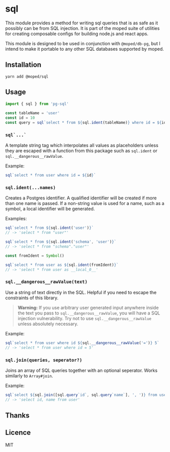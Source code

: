# sql

This module provides a method for writing sql queries that is as safe as it possibly can be from SQL injection. It is part of the moped suite of utilities for creating composable configs for building node.js and react apps.

This module is designed to be used in conjunction with `@moped/db-pg`, but I intend to make it portable to any other SQL databases supported by moped.

## Installation

```
yarn add @moped/sql
```

## Usage

```js
import { sql } from 'pg-sql'
 
const tableName = 'user'
const id = 10
const query = sql`select * from ${sql.ident(tableName)} where id = ${id}`
```

### ``sql`...` ``

A template string tag which interpolates all values as placeholders unless they are escaped with a function from this package such as `sql.ident` or `sql.__dangerous__rawValue`.

Example:

```js
sql`select * from user where id = ${id}`
```

### `sql.ident(...names)`

Creates a Postgres identifier. A qualified identifier will be created if more than one name is passed. If a non-string value is used for a name, such as a symbol, a local identifier will be generated.

Examples:

```js
sql`select * from ${sql.ident('user')}`
// -> 'select * from "user"'

sql`select * from ${sql.ident('schema', 'user')}`
// -> 'select * from "schema"."user"'

const fromIdent = Symbol()

sql`select * from user as ${sql.ident(fromIdent)}`
// -> 'select * from user as __local_0__'
```

### `sql.__dangerous__rawValue(text)`

Use a string of text directly in the SQL. Helpful if you need to escape the constraints of this library.

> **Warning:** If you use arbitrary user generated input anywhere inside the text you pass to `sql.__dangerous__rawValue`, you will have a SQL injection vulnerability. Try not to use `sql.__dangerous__rawValue` unless absolutely necessary.

Example:

```js
sql`select * from user where id ${sql.__dangerous__rawValue('=')} 5`
// -> 'select * from user where id = 5'
```

### `sql.join(queries, seperator?)`

Joins an array of SQL queries together with an optional seperator. Works similarly to `Array#join`.

Example:

```js
sql`select ${sql.join([sql.query`id`, sql.query`name`], ', ')} from user`
// -> 'select id, name from user'
```

## Thanks

## Licence

MIT